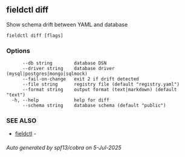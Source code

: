 ## fieldctl diff

Show schema drift between YAML and database

```
fieldctl diff [flags]
```

### Options

```
      --db string        database DSN
      --driver string    database driver (mysql|postgres|mongo|sqlmock)
      --fail-on-change   exit 2 if drift detected
      --file string      registry file (default "registry.yaml")
      --format string    output format (text|markdown) (default "text")
  -h, --help             help for diff
      --schema string    database schema (default "public")
```

### SEE ALSO

* [fieldctl](fieldctl.md)	 - 

###### Auto generated by spf13/cobra on 5-Jul-2025
